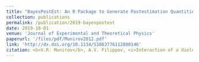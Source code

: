 ```yaml
---
title: "BayesPostEst: An R Package to Generate Postestimation Quantities for Bayesian MCMC Estimation"
collection: publications
permalink: /publication/2019-bayespostest
date: 2019-10-01
venue: 'Journal of Experimental and Theoretical Physics'
paperurl: '/files/pdf/Munirov2012.pdf'
link: 'http://dx.doi.org/10.1134/S1063776112080146'
citation: <b>V.R. Munirov</b>, A.V. Filippov, <i>Interaction of a dielectric macroparticle with a point charge in plasma</i>, J. Exp. Theor. Phys., 115 (3), 527-534 (2012)
---
```

